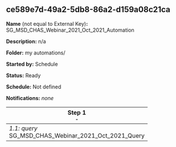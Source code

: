 ## ce589e7d-49a2-5db8-86a2-d159a08c21ca

**Name** (not equal to External Key)**:** SG_MSD_CHAS_Webinar_2021_Oct_2021_Automation

**Description:** n/a

**Folder:** my automations/

**Started by:** Schedule

**Status:** Ready

**Schedule:** Not defined

**Notifications:** _none_


| Step 1<br>_<small>-</small>_ |
| --- |
| _1.1: query_<br>SG_MSD_CHAS_Webinar_2021_Oct_2021_Query |
